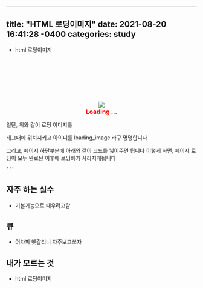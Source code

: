  ---
title: "HTML 로딩이미지"
date: 2021-08-20 16:41:28 -0400
categories: study
---
 - html 로딩이미지
    ```
<div align="center" id="loading_image " style="width:100%; height100%; text-align:center; font-size:12pt; color:red; font-weight:bold; padding-top:100px;">
<img src="loading.gif"><br>
Loading ...
</div>

일단, 위와 같이 로딩 이미지를 <div> 태그내에 위치시키고 아이디를 loading_image 라구 명명합니다

그리고, 페이지 하단부분에 아래와 같이 코드를 넣어주면 됩니다
이렇게 하면, 페이지 로딩이 모두 완료된 이후에 로딩바가 사라지게됩니다

<script language="javascript">
document.all.loadingBar.style.display='none'; 
</script>


    ```
## 자주 하는 실수
  - 기본기능으로 때우려고함
## 큐
  - 어차피 헷갈리니 자주보고쓰자
## 내가 모르는 것
  - html 로딩이미지
      
